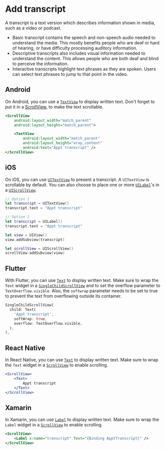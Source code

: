 # Add transcript

A transcript is a text version which describes information shown in media, such as a video or podcast.

- Basic transcript contains the speech and non-speech audio needed to understand the media. This mostly benefits people who are deaf or hard of hearing, or have difficulty processing auditory information.
- Descriptive transcripts also includes visual information needed to understand the content. This allows people who are both deaf and blind to perceive the information.
- Interactive transcripts highlight text phrases as they are spoken. Users can select text phrases to jump to that point in the video.

## Android

On Android, you can use a [`TextView`](https://developer.android.com/reference/android/widget/TextView) to display written text. Don't forget to put it in a [ScrollView](https://developer.android.com/reference/android/widget/ScrollView), to make the text scrollable.

```xml
<ScrollView
    android:layout_width="match_parent"
    android:layout_height="match_parent">

    <TextView
        android:layout_width="match_parent"
        android:layout_height="wrap_content"
        android:text="Appt transcript" />
</ScrollView>
```

## iOS

On iOS, you can use [`UITextView`](https://developer.apple.com/documentation/uikit/uitextview) to present a transcript. A `UITextView` is scrollable by default. You can also choose to place one or more [`UILabel`](https://developer.apple.com/documentation/uikit/uilabel)'s in a [`UIScrollView`](https://developer.apple.com/documentation/uikit/uiscrollview).

```swift
// Option 1
let transcript = UITextView()
transcript.text = "Appt transcript"

// Option 2
let transcript = UILabel()
transcript.text = "Appt transcript"

let view = UIView()
view.addSubview(transcript)

let scrollView = UIScrollView()
scrollView.addSubview(view)
```

## Flutter

With Flutter, you can use [`Text`](https://api.flutter.dev/flutter/widgets/Text-class.html) to display written text. Make sure to wrap the `Text` widget in a [`SingleChildScrollView`](https://api.flutter.dev/flutter/widgets/SingleChildScrollView-class.html) and to set the overflow parameter to `TextOverflow.visible`. Also, the `softwrap` parameter needs to be set to true to prevent the text from overflowing outside its container.

```dart
SingleChildScrollView(
  child: Text(
    'Appt transcript',
    softWrap: true,
    overflow: TextOverflow.visible,
  ),
),
```

## React Native

In React Native, you can use [`Text`](https://reactnative.dev/docs/text) to display written text. Make sure to wrap the `Text` widget in a [`ScrollView`](https://reactnative.dev/docs/scrollview) to enable scrolling.

```jsx
<ScrollView>
    <Text>
        Appt transcript
    </Text>
</ScrollView>
```

## Xamarin

In Xamarin, you can use [`Label`](https://docs.microsoft.com/en-us/dotnet/api/xamarin.forms.label?view=xamarin-forms) to display written text. Make sure to wrap the `Label` widget in a [`ScrollView`](https://docs.microsoft.com/en-us/dotnet/api/xamarin.forms.scrollview?view=xamarin-forms) to enable scrolling.

```xml
<ScrollView>
    <Label x:name="transcript" Text="{Binding ApptTranscript}" />
</ScrollView>
```
